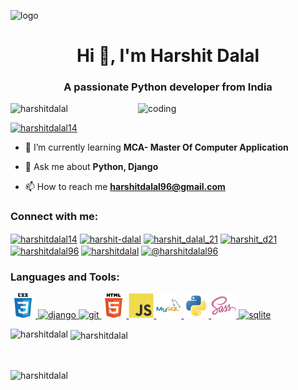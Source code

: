 
![logo](https://myweb2002.w3spaces.com/New-PNC-Animated-Banners.gif)
<h1 align="center">Hi 👋, I'm Harshit Dalal</h1>
<h3 align="center">A passionate Python developer from India</h3>
<img align="right" alt="coding" width="300" src="https://www.alphaprogrammer.in/wp-content/uploads/2021/04/8306-programming-animation.gif">

<p align="left"> <img
        src="https://komarev.com/ghpvc/?username=harshitdalal&label=Profile%20views&color=0e75b6&style=flat"
        alt="harshitdalal" /> </p>

<p align="left"> <a href="https://twitter.com/harshitdalal14" target="blank"><img
            src="https://img.shields.io/twitter/follow/harshitdalal14?logo=twitter&style=for-the-badge"
            alt="harshitdalal14" /></a> </p>

- 🌱 I’m currently learning **MCA- Master Of Computer Application**

- 💬 Ask me about **Python, Django**

- 📫 How to reach me **harshitdalal96@gmail.com**

<h3 align="left">Connect with me:</h3>
<p align="left">
    <a href="https://twitter.com/harshitdalal14" target="blank"><img align="center"
            src="https://raw.githubusercontent.com/rahuldkjain/github-profile-readme-generator/master/src/images/icons/Social/twitter.svg"
            alt="harshitdalal14" height="30" width="40" /></a>
    <a href="https://linkedin.com/in/harshit-dalal" target="blank"><img align="center"
            src="https://raw.githubusercontent.com/rahuldkjain/github-profile-readme-generator/master/src/images/icons/Social/linked-in-alt.svg"
            alt="harshit-dalal" height="30" width="40" /></a>
    <a href="https://instagram.com/harshit_dalal_21" target="blank"><img align="center"
            src="https://raw.githubusercontent.com/rahuldkjain/github-profile-readme-generator/master/src/images/icons/Social/instagram.svg"
            alt="harshit_dalal_21" height="30" width="40" /></a>
    <a href="https://www.codechef.com/users/harshit_d21" target="blank"><img align="center"
            src="https://cdn.jsdelivr.net/npm/simple-icons@3.1.0/icons/codechef.svg" alt="harshit_d21" height="30"
            width="40" /></a>
    <a href="https://www.hackerrank.com/harshitdalal96" target="blank"><img align="center"
            src="https://raw.githubusercontent.com/rahuldkjain/github-profile-readme-generator/master/src/images/icons/Social/hackerrank.svg"
            alt="harshitdalal96" height="30" width="40" /></a>
    <a href="https://www.leetcode.com/harshitdalal" target="blank"><img align="center"
            src="https://raw.githubusercontent.com/rahuldkjain/github-profile-readme-generator/master/src/images/icons/Social/leet-code.svg"
            alt="harshitdalal" height="30" width="40" /></a>
    <a href="https://www.hackerearth.com/@harshitdalal96" target="blank"><img align="center"
            src="https://raw.githubusercontent.com/rahuldkjain/github-profile-readme-generator/master/src/images/icons/Social/hackerearth.svg"
            alt="@harshitdalal96" height="30" width="40" /></a>
</p>

<h3 align="left">Languages and Tools:</h3>
<p align="left"> <a href="https://www.w3schools.com/css/" target="_blank" rel="noreferrer"> <img
            src="https://raw.githubusercontent.com/devicons/devicon/master/icons/css3/css3-original-wordmark.svg"
            alt="css3" width="40" height="40" /> </a> <a href="https://www.djangoproject.com/" target="_blank"
        rel="noreferrer"> <img src="https://cdn.worldvectorlogo.com/logos/django.svg" alt="django" width="40"
            height="40" /> </a> <a href="https://git-scm.com/" target="_blank" rel="noreferrer"> <img
            src="https://www.vectorlogo.zone/logos/git-scm/git-scm-icon.svg" alt="git" width="40" height="40" /> </a> <a
        href="https://www.w3.org/html/" target="_blank" rel="noreferrer"> <img
            src="https://raw.githubusercontent.com/devicons/devicon/master/icons/html5/html5-original-wordmark.svg"
            alt="html5" width="40" height="40" /> </a> <a href="https://developer.mozilla.org/en-US/docs/Web/JavaScript"
        target="_blank" rel="noreferrer"> <img
            src="https://raw.githubusercontent.com/devicons/devicon/master/icons/javascript/javascript-original.svg"
            alt="javascript" width="40" height="40" /> </a> <a href="https://www.mysql.com/" target="_blank"
        rel="noreferrer"> <img
            src="https://raw.githubusercontent.com/devicons/devicon/master/icons/mysql/mysql-original-wordmark.svg"
            alt="mysql" width="40" height="40" /> </a> <a href="https://www.python.org" target="_blank"
        rel="noreferrer"> <img
            src="https://raw.githubusercontent.com/devicons/devicon/master/icons/python/python-original.svg"
            alt="python" width="40" height="40" /> </a> <a href="https://sass-lang.com" target="_blank"
        rel="noreferrer"> <img
            src="https://raw.githubusercontent.com/devicons/devicon/master/icons/sass/sass-original.svg" alt="sass"
            width="40" height="40" /> </a> <a href="https://www.sqlite.org/" target="_blank" rel="noreferrer"> <img
            src="https://www.vectorlogo.zone/logos/sqlite/sqlite-icon.svg" alt="sqlite" width="40" height="40" /> </a>
</p>

<p><img align="left"
        src="https://github-readme-stats.vercel.app/api/top-langs?username=harshitdalal&show_icons=true&locale=en&layout=compact"
        alt="harshitdalal" /></p>


<p>&nbsp;<img align="center"
        src="https://github-readme-stats.vercel.app/api?username=harshitdalal&show_icons=true&locale=en"
        alt="harshitdalal" /></p>
<br>
<p><img align="center" src="https://github-readme-streak-stats.herokuapp.com/?user=harshitdalal&" alt="harshitdalal" />
</p>
